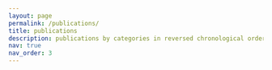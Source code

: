 ```yaml
---
layout: page
permalink: /publications/
title: publications
description: publications by categories in reversed chronological order. generated by jekyll-scholar.
nav: true
nav_order: 3
---
```


<!-- _pages/publications.md -->
<div class="publications">


</div>
